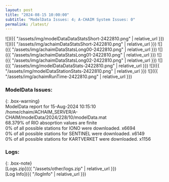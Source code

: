 ```yaml
---
layout: post
title: "2024-08-15 10:00:00"
subtitle: "ModelData Issues: 4; A-CHAIM System Issues: 0"
permalink: /latest/
---
```


![]({{ "/assets/img/modelDataDataStatsShort-2422810.png" | relative_url }})
![]({{ "/assets/img/achaimDataStatsShort-2422810.png" | relative_url }})
![]({{ "/assets/img/achaimDataStatsLong00-2422810.png" | relative_url }})
![]({{ "/assets/img/achaimDataStatsLong01-2422810.png" | relative_url }})
![]({{ "/assets/img/achaimDataStatsLong02-2422810.png" | relative_url }})
![]({{ "/assets/img/modelDataDataStats-2422810.png" | relative_url }})
![]({{ "/assets/img/modelDataStationStats-2422810.png" | relative_url }})
![]({{ "/assets/img/achaimRunTime-2422810.png" | relative_url }})


### ModelData Issues:  
  
{: .box-warning}  
 ModelData report for 15-Aug-2024 10:15:10   
 /home/chaim/ACHAIM_SERVER/A-CHAIM/modelData/2024/228/10/modelData.mat   
 68.379% of RIO absoprtion values are finite   
 0% of all possible stations for IONO were downloaded. x6694   
 0% of all possible stations for SENTINEL were downloaded. x6149   
 0% of all possible stations for KARTVERKET were downloaded. x1156   
  


### Logs:  
  
{: .box-note}  
[Logs.zip]({{ "/assets/other/logs.zip" | relative_url }})  
[Log Info]({{ "/logInfo" | relative_url }})  
